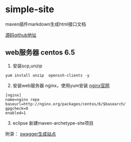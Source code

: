 # simple-site
maven插件markdown生成html接口文档

[源码github地址](https://github.com/zvc888/simple-site.git "源码github地址")

## web服务器 centos 6.5  


1. 安装scp,unzip

```
yum install unzip  openssh-clients -y

```
2. 安装web服务器 nginx，使用yum安装
[nginx官网](http://nginx.org/en/linux_packages.html#stable "nginx官网")

```
[nginx]
name=nginx repo
baseurl=http://nginx.org/packages/centos/6/$basearch/
gpgcheck=0
enabled=1

```

3. eclipse 新建maven-archetype-site项目


附录：
[swagger生成站点](https://github.com/kongchen/swagger-maven-plugin.git "swagger生成站点")